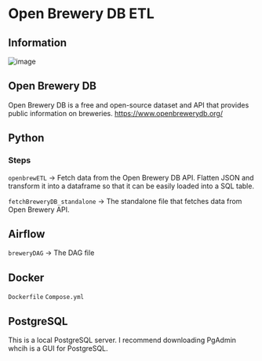 # Open Brewery DB ETL

## Information

![image](https://github.com/Jesseite/OpenBreweryDB-ETL-Python/blob/main/images/Diagram.png)

## Open Brewery DB
Open Brewery DB is a free and open-source dataset and API that provides public information on breweries.
https://www.openbrewerydb.org/

## Python
### Steps
`openbrewETL` -> Fetch data from the Open Brewery DB API. Flatten JSON and transform it into a dataframe so that it can be easily loaded into a SQL table.

`fetchBreweryDB_standalone` -> The standalone file that fetches data from Open Brewery API.

## Airflow
`breweryDAG` -> The DAG file

## Docker
`Dockerfile`
`Compose.yml`

## PostgreSQL
This is a local PostgreSQL server. I recommend downloading PgAdmin whcih is a GUI for PostgreSQL.
